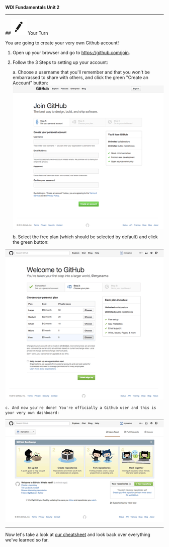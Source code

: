 **WDI Fundamentals Unit 2**

---

##![Your Turn](../assets/exercise.png) Your Turn

You are going to create your very own Github account!

1. Open up your browser and go to https://github.com/join.

2. Follow the 3 Steps to setting up your account:
	
	a. Choose a username that you'll remember and that you won't be embarrassed to share with others, and click the green "Create an Account" button:
 ![Choose a Username](../assets/chapter2/step1.png)
	
	b. Select the free plan (which should be selected by default) and click the green button:

 ![Choose the Free Plan](../assets/chapter2/step2.png)
	
	c. And now you're done! You're officially a Github user and this is your very own dashboard:
 ![You're done!](../assets/chapter2/step3.png)
 
---

 Now let's take a look at [our cheatsheet](10_cheatsheet.md) and look back over everything we've learned so far.
 

